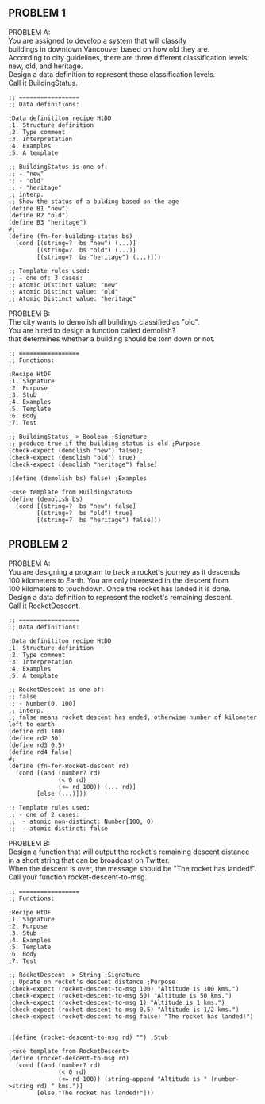 ## PROBLEM 1 ##  
PROBLEM A:  
You are assigned to develop a system that will classify   
buildings in downtown Vancouver based on how old they are.   
According to city guidelines, there are three different classification levels:  
new, old, and heritage.  
Design a data definition to represent these classification levels.   
Call it BuildingStatus.  

```racket
;; =================
;; Data definitions:

;Data definititon recipe HtDD
;1. Structure definition
;2. Type comment
;3. Interpretation
;4. Examples
;5. A template

;; BuildingStatus is one of:
;; - "new"
;; - "old"
;; - "heritage"
;; interp.
;; Show the status of a bulding based on the age
(define B1 "new")
(define B2 "old")
(define B3 "heritage")
#;
(define (fn-for-building-status bs)
  (cond [(string=?  bs "new") (...)]
        [(string=?  bs "old") (...)]
        [(string=?  bs "heritage") (...)]))

;; Template rules used:
;; - one of: 3 cases:
;; Atomic Distinct value: "new" 
;; Atomic Distinct value: "old"
;; Atomic Distinct value: "heritage"

```
PROBLEM B:  
The city wants to demolish all buildings classified as "old".   
You are hired to design a function called demolish?   
that determines whether a building should be torn down or not.  
```racket
;; =================
;; Functions:

;Recipe HtDF
;1. Signature
;2. Purpose
;3. Stub
;4. Examples
;5. Template
;6. Body
;7. Test

;; BuildingStatus -> Boolean ;Signature
;; produce true if the building status is old ;Purpose
(check-expect (demolish "new") false);
(check-expect (demolish "old") true)
(check-expect (demolish "heritage") false)

;(define (demolish bs) false) ;Examples

;<use template from BuildingStatus>
(define (demolish bs)
  (cond [(string=?  bs "new") false]
        [(string=?  bs "old") true]
        [(string=?  bs "heritage") false]))

```
## PROBLEM 2 ##  
PROBLEM A:  
You are designing a program to track a rocket's journey as it descends   
100 kilometers to Earth. You are only interested in the descent from   
100 kilometers to touchdown. Once the rocket has landed it is done.  
Design a data definition to represent the rocket's remaining descent.   
Call it RocketDescent.  
```racket
;; =================
;; Data definitions:

;Data definititon recipe HtDD
;1. Structure definition
;2. Type comment
;3. Interpretation
;4. Examples
;5. A template

;; RocketDescent is one of:
;; false
;; - Number(0, 100]
;; interp.
;; false means rocket descent has ended, otherwise number of kilometer left to earth
(define rd1 100)
(define rd2 50)
(define rd3 0.5)
(define rd4 false)
#;
(define (fn-for-Rocket-descent rd)
  (cond [(and (number? rd)
              (< 0 rd)
              (<= rd 100)) (... rd)]
        [else (...)]))

;; Template rules used:
;; - one of 2 cases:
;;  - atomic non-distinct: Number[100, 0) 
;;  - atomic distinct: false
```
PROBLEM B:  
Design a function that will output the rocket's remaining descent distance   
in a short string that can be broadcast on Twitter.   
When the descent is over, the message should be "The rocket has landed!".  
Call your function rocket-descent-to-msg.  
```racket
;; =================
;; Functions:

;Recipe HtDF
;1. Signature
;2. Purpose
;3. Stub
;4. Examples
;5. Template
;6. Body
;7. Test

;; RocketDescent -> String ;Signature
;; Update on rocket's descent distance ;Purpose
(check-expect (rocket-descent-to-msg 100) "Altitude is 100 kms.")
(check-expect (rocket-descent-to-msg 50) "Altitude is 50 kms.")
(check-expect (rocket-descent-to-msg 1) "Altitude is 1 kms.")
(check-expect (rocket-descent-to-msg 0.5) "Altitude is 1/2 kms.")
(check-expect (rocket-descent-to-msg false) "The rocket has landed!")


;(define (rocket-descent-to-msg rd) "") ;Stub

;<use template from RocketDescent>
(define (rocket-descent-to-msg rd)
  (cond [(and (number? rd)
              (< 0 rd)
              (<= rd 100)) (string-append "Altitude is " (number->string rd) " kms.")]
        [else "The rocket has landed!"]))
```
